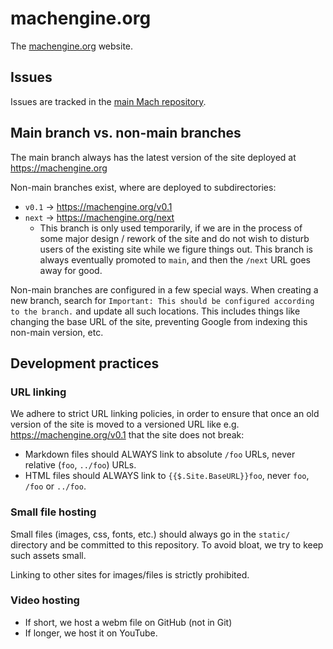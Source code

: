 # machengine.org

The [machengine.org](https://machengine.org) website.

## Issues

Issues are tracked in the [main Mach repository](https://github.com/hexops/mach/labels/website).

## Main branch vs. non-main branches

The main branch always has the latest version of the site deployed at https://machengine.org

Non-main branches exist, where are deployed to subdirectories:

* `v0.1` -> https://machengine.org/v0.1
* `next` -> https://machengine.org/next
  * This branch is only used temporarily, if we are in the process of some major design / rework of
    the site and do not wish to disturb users of the existing site while we figure things out. This
    branch is always eventually promoted to `main`, and then the `/next` URL goes away for good.

Non-main branches are configured in a few special ways. When creating a new branch, search for `Important: This should be configured according to the branch.` and update all such locations. This includes things like changing the base URL of the site, preventing Google from indexing this non-main version, etc. 

## Development practices

### URL linking

We adhere to strict URL linking policies, in order to ensure that once an old version of the site is moved to a versioned URL like e.g. https://machengine.org/v0.1 that the site does not break:

* Markdown files should ALWAYS link to absolute `/foo` URLs, never relative (`foo`, `../foo`) URLs.
* HTML files should ALWAYS link to `{{$.Site.BaseURL}}foo`, never `foo`, `/foo` or `../foo`.

### Small file hosting

Small files (images, css, fonts, etc.) should always go in the `static/` directory and be committed to this repository. To avoid bloat, we try to keep such assets small.

Linking to other sites for images/files is strictly prohibited.

### Video hosting

* If short, we host a webm file on GitHub (not in Git)
* If longer, we host it on YouTube.
